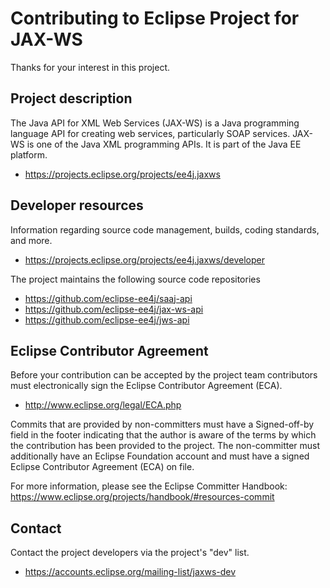 # Contributing to Eclipse Project for JAX-WS

Thanks for your interest in this project.

## Project description

The Java API for XML Web Services (JAX-WS) is a Java programming language API
for creating web services, particularly SOAP services. JAX-WS is one of the Java
XML programming APIs. It is part of the Java EE platform.

* https://projects.eclipse.org/projects/ee4j.jaxws

## Developer resources

Information regarding source code management, builds, coding standards, and
more.

* https://projects.eclipse.org/projects/ee4j.jaxws/developer

The project maintains the following source code repositories

* https://github.com/eclipse-ee4j/saaj-api
* https://github.com/eclipse-ee4j/jax-ws-api
* https://github.com/eclipse-ee4j/jws-api

## Eclipse Contributor Agreement

Before your contribution can be accepted by the project team contributors must
electronically sign the Eclipse Contributor Agreement (ECA).

* http://www.eclipse.org/legal/ECA.php

Commits that are provided by non-committers must have a Signed-off-by field in
the footer indicating that the author is aware of the terms by which the
contribution has been provided to the project. The non-committer must
additionally have an Eclipse Foundation account and must have a signed Eclipse
Contributor Agreement (ECA) on file.

For more information, please see the Eclipse Committer Handbook:
https://www.eclipse.org/projects/handbook/#resources-commit

## Contact

Contact the project developers via the project's "dev" list.

* https://accounts.eclipse.org/mailing-list/jaxws-dev